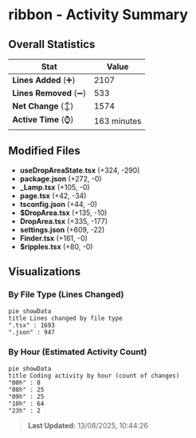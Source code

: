 # ribbon - Activity Summary 

## Overall Statistics

| Stat                   | Value                                                             |
| ---------------------- | ----------------------------------------------------------------- |
| **Lines Added** (➕)   | 2107                                          |
| **Lines Removed** (➖) | 533                                        |
| **Net Change** (↕)    | 1574                |
| **Active Time** (⌚)   | 163 minutes |


## Modified Files
- **useDropAreaState.tsx** (+324, -290)
- **package.json** (+272, -0)
- **_Lamp.tsx** (+105, -0)
- **page.tsx** (+42, -34)
- **tsconfig.json** (+44, -0)
- **$DropArea.tsx** (+135, -10)
- **DropArea.tsx** (+335, -177)
- **settings.json** (+609, -22)
- **Finder.tsx** (+161, -0)
- **$ripples.tsx** (+80, -0)

## Visualizations

### By File Type (Lines Changed)

```mermaid
pie showData
title Lines changed by file type
".tsx" : 1693
".json" : 947
```

### By Hour (Estimated Activity Count)

```mermaid
pie showData
title Coding activity by hour (count of changes)
"00h" : 8
"08h" : 25
"09h" : 25
"10h" : 64
"23h" : 2
```


> **Last Updated:** 13/08/2025, 10:44:26